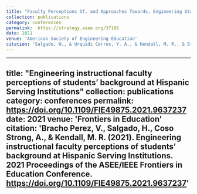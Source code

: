 ```yaml
---
title: "Faculty Perceptions Of, and Approaches Towards, Engineering Student Motivation at Hispanic-serving Institution"
collection: publications
category: conferences
permalink:  https://strategy.asee.org/37186
date: 2021
venue: 'American Society of Engineering Education'
citation: 'Salgado, H., & Urquidi Cerros, Y. A., & Kendall, M. R., & Strong, A. C. (2021, July), Faculty Perceptions Of, and Approaches Towards, Engineering Student Motivation at Hispanic-serving Institutions Paper presented at 2021 ASEE Virtual Annual Conference Content Access, Virtual Conference. https://strategy.asee.org/37186'
---
```


---
title: "Engineering instructional faculty perceptions of students’ background at Hispanic Serving Institutions"
collection: publications
category: conferences
permalink:  https://doi.org/10.1109/FIE49875.2021.9637237
date: 2021
venue: 'Frontiers in Education'
citation: 'Bracho Perez, V., Salgado, H., Coso Strong, A., & Kendall, M. R. (2021). Engineering instructional faculty perceptions of students’ background at Hispanic Serving Institutions. 2021 Proceedings of the ASEE/IEEE Frontiers in Education Conference. https://doi.org/10.1109/FIE49875.2021.9637237'
---



